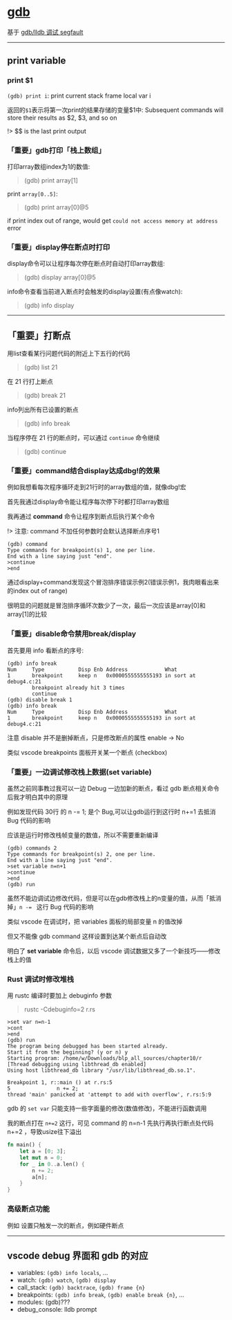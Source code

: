 # [gdb](/2021/07/gdb.md)

基于 [gdb/lldb 调试 segfault](2021/07/gdb_lldb_debug_segfault.md)

---

## print variable

### print $1

`(gdb) print i`: print current stack frame local var i

返回的`$1`表示将第一次print的结果存储的变量$1中: Subsequent commands will store their results as $2, $3, and so on

!> $$ is the last print output

### 「重要」gdb打印「栈上数组」

打印array数组index为1的数值:

> (gdb) print array[1]

print `array[0..5]`:

> (gdb) print array[0]@5

if print index out of range, would get `could not access memory at address` error

### 「重要」display停在断点时打印

display命令可以让程序每次停在断点时自动打印array数组:

> (gdb) display array[0]@5

info命令查看当前进入断点时会触发的display设置(有点像watch):

> (gdb) info display

---

## 「重要」打断点

用list查看某行问题代码的附近上下五行的代码

> (gdb) list 21

在 21 行打上断点

> (gdb) break 21

info列出所有已设置的断点

> (gdb) info break

当程序停在 21 行的断点时，可以通过 `continue` 命令继续

> (gdb) continue

### 「重要」command结合display达成dbg!的效果

例如我想看每次程序循环走到21行时的array数组的值，就像dbg!宏

首先我通过display命令能让程序每次停下时都打印array数组

我再通过 **command** 命令让程序到断点后执行某个命令

!> 注意: command 不加任何参数时会默认选择断点序号1

```
(gdb) command
Type commands for breakpoint(s) 1, one per line.
End with a line saying just "end".
>continue
>end
```

通过display+command发现这个冒泡排序错误示例2(错误示例1，我肉眼看出来的index out of range)

很明显的问题就是冒泡排序循环次数少了一次，最后一次应该是array[0]和array[1]的比较

### 「重要」disable命令禁用break/display

首先要用 info 看断点的序号:

```
(gdb) info break
Num     Type           Disp Enb Address            What
1       breakpoint     keep n   0x0000555555555193 in sort at debug4.c:21
        breakpoint already hit 3 times
        continue
(gdb) disable break 1
(gdb) info break
Num     Type           Disp Enb Address            What
1       breakpoint     keep n   0x0000555555555193 in sort at debug4.c:21
```

注意 disable 并不是删掉断点，只是修改断点的属性 enable -> No

类似 vscode breakpoints 面板开关某一个断点 (checkbox)

### 「重要」一边调试修改栈上数据(set variable)

虽然之前同事教过我可以一边 Debug 一边加新的断点，看过 gdb 断点相关命令后我才明白其中的原理

例如发现代码 30行 的 n -= 1; 是个 Bug,可以让gdb运行到这行时 n+=1 去抵消 Bug 代码的影响

应该是运行时修改栈帧变量的数值，所以不需要重新编译

```
(gdb) commands 2
Type commands for breakpoint(s) 2, one per line.
End with a line saying just "end".
>set variable n=n+1
>continue
>end
(gdb) run
```

虽然不能边调试边修改代码，但是可以在gdb修改栈上的n变量的值，从而「抵消掉」`n -= ` 这行 Bug 代码的影响

类似 vscode 在调试时，把 variables 面板的局部变量 n 的值改掉

但又不能像 gdb command 这样设置到达某个断点后自动改

明白了 **set variable** 命令后，以后 vscode 调试数据又多了一个新技巧——修改栈上的值

### Rust 调试时修改堆栈

用 rustc 编译时要加上 debuginfo 参数

> rustc -Cdebuginfo=2 r.rs

```
>set var n=n-1
>cont
>end
(gdb) run
The program being debugged has been started already.
Start it from the beginning? (y or n) y
Starting program: /home/w/Downloads/blp_all_sources/chapter10/r 
[Thread debugging using libthread_db enabled]
Using host libthread_db library "/usr/lib/libthread_db.so.1".

Breakpoint 1, r::main () at r.rs:5
5               n += 2;
thread 'main' panicked at 'attempt to add with overflow', r.rs:5:9
```

gdb 的 `set var` 只能支持一些字面量的修改(数值修改)，不能进行函数调用

我的断点打在 `n+=2` 这行，可见 command 的 n=n-1 先执行再执行断点处代码 n+=2 ，导致usize往下溢出

```rust
fn main() {
    let a = [0; 3];
    let mut n = 0;
    for _ in 0..a.len() {
        n += 2;
        a[n]; 
    }
}
```

### 高级断点功能

例如 设置只触发一次的断点，例如硬件断点

---

## vscode debug 界面和 gdb 的对应
- variables: `(gdb) info locals`, ...
- watch: `(gdb) watch`, `(gdb) display`
- call_stack: `(gdb) backtrace`, `(gdb) frame {n}`
- breakpoints: `(gdb) info break`, `(gdb) enable break {n}`, ...
- modules: (gdb)???
- debug_console: lldb prompt
